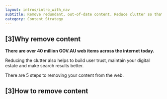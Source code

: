 ```yaml
---
layout: intros/intro_with_nav
subtitle: Remove redundant, out-of-date content. Reduce clutter so that users can find what they need.
category: Content Strategy
---
```


## [3]Why remove content

**There are over 40 million GOV.AU web items across the internet today.**
 
Reducing the clutter also helps to build user trust, maintain your digital estate and make search results better.

There are 5 steps to removing your content from the web.

## [3]How to remove content
